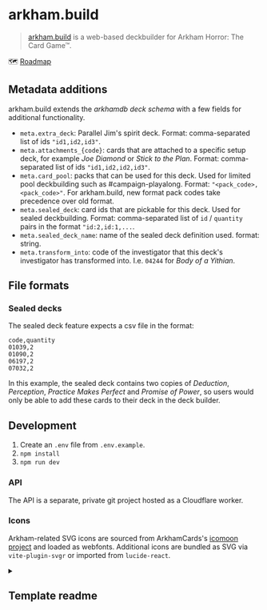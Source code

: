 # arkham.build

> [arkham.build](https://arkham.build) is a web-based deckbuilder for Arkham Horror: The Card Game™.

🗺️ [Roadmap](https://github.com/users/fspoettel/projects/5)

## Metadata additions

arkham.build extends the _arkhamdb deck schema_ with a few fields for additional functionality.

- `meta.extra_deck`: Parallel Jim's spirit deck. Format: comma-separated list of ids `"id1,id2,id3"`.
- `meta.attachments_{code}`: cards that are attached to a specific setup deck, for example _Joe Diamond_ or _Stick to the Plan_. Format: comma-separated list of ids `"id1,id2,id2,id3"`.
- `meta.card_pool`: packs that can be used for this deck. Used for limited pool deckbuilding such as #campaign-playalong. Format: `"<pack_code>,<pack_code>"`. For arkham.build, new format pack codes take precedence over old format.
- `meta.sealed_deck`: card ids that are pickable for this deck. Used for sealed deckbuilding. Format: comma-separated list of `id` / `quantity` pairs in the format `"id:2,id:1,...`.
- `meta.sealed_deck_name`: name of the sealed deck definition used. format: string.
- `meta.transform_into`: code of the investigator that this deck's investigator has transformed into. I.e. `04244` for _Body of a Yithian_.

## File formats

### Sealed decks

The sealed deck feature expects a csv file in the format:

```csv
code,quantity
01039,2
01090,2
06197,2
07032,2
```

In this example, the sealed deck contains two copies of _Deduction_, _Perception_, _Practice Makes Perfect_ and _Promise of Power_, so users would only be able to add these cards to their deck in the deck builder.

## Development

1. Create an `.env` file from `.env.example`.
2. `npm install`
3. `npm run dev`

### API

The API is a separate, private git project hosted as a Cloudflare worker.

### Icons

Arkham-related SVG icons are sourced from ArkhamCards's [icomoon project](https://github.com/zzorba/ArkhamCards/blob/master/assets/icomoon/project.json) and loaded as webfonts. Additional icons are bundled as SVG via `vite-plugin-svgr` or imported from `lucide-react`.

<details>
  <summary><h2>Template readme</h2></summary>

# vite-react-ts-template

> extended version of [vite](https://vitejs.dev/)'s official `react-ts` template.

additional features:

- [biome](https://biomejs.dev/) for linting and code formatting.
- [lefthook](https://github.com/evilmartians/lefthook) for pre-commit checks.
- [vitest](https://vitest.dev/) for unit testing.
- [playwright](https://playwright.dev/) for end-to-end testing.
- [github actions](https://github.com/features/actions) for continuous integration.
- [browserslist](https://github.com/browserslist/browserslist) + [autoprefixer](https://github.com/postcss/autoprefixer).

## Install

```sh
# install dependencies.
npm i
```

## Develop

```sh
npm run dev
```

## Build

```sh
npm run build
```

## Test

```sh
npm test

# run vitest in watch mode.
npm run test:watch

# collect coverage.
npm run test:coverage
```

## Lint

```sh
npm run lint
```

## Format

```sh
npm run fmt
```

Prettier will be run automatically on commit via [lint-staged](https://github.com/okonet/lint-staged).

## Preview

Serves the content of `./dist` over a local http server.

```sh
npm run preview
```

</details>
